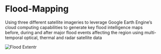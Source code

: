 # Flood-Mapping
Using three different satellite imageries to leverage Google Earth Engine’s cloud computing capabilities to generate key flood 
intelligence maps before, during and after major flood events affecting the region using multi-temporal optical, thermal and radar satellite data

![Flood Extentr](https://github.com/Mercy14846/Flood-Mapping/assets/52101209/8764666d-2e9a-4a78-8370-8d5d36505bf4)
